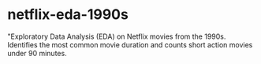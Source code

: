 # netflix-eda-1990s
"Exploratory Data Analysis (EDA) on Netflix movies from the 1990s. Identifies the most common movie duration and counts short action movies under 90 minutes.
